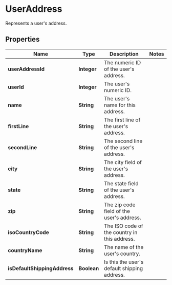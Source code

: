 

# UserAddress

Represents a user's address.

## Properties

Name | Type | Description | Notes
------------ | ------------- | ------------- | -------------
**userAddressId** | **Integer** | The numeric ID of the user&#39;s address. | 
**userId** | **Integer** | The user&#39;s numeric ID. | 
**name** | **String** | The user&#39;s name for this address. | 
**firstLine** | **String** | The first line of the user&#39;s address. | 
**secondLine** | **String** | The second line of the user&#39;s address. | 
**city** | **String** | The city field of the user&#39;s address. | 
**state** | **String** | The state field of the user&#39;s address. | 
**zip** | **String** | The zip code field of the user&#39;s address. | 
**isoCountryCode** | **String** | The ISO code of the country in this address. | 
**countryName** | **String** | The name of the user&#39;s country. | 
**isDefaultShippingAddress** | **Boolean** | Is this the user&#39;s default shipping address. | 



